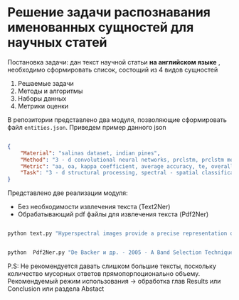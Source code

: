 # Решение задачи распознавания именованных сущностей для научных статей

Постановка задачи: дан текст научной статьи **на английском языке** , необходимо сформировать список, состощий из 4 видов сущностей
1) Решаемые задачи
2) Методы и алгоритмы
3) Наборы данных 
4) Метрики оценки

В репозитории представлено два модуля, позволяющие сформировать файл `entities.json`. Приведем пример данного json

```json

{
    "Material": "salinas dataset, indian pines",
    "Method": "3 - d convolutional neural networks, prclstm, prclstm model",
    "Metric": "aa, oa, kappa coefficient, average accuracy, te, overall accuracy, test error",
    "Task": "3 - d structural processing, spectral - spatial classification of hyperspectral imageries hsi"
}

```

Представлено две реализации модуля: 
- Без необходимости извлечения текста (Text2Ner)
- Обрабатывающий pdf файлы для извлечения текста (Pdf2Ner)

```cmd

python text.py "Hyperspectral images provide a precise representation of the earth's surface, with abundant spectral and spatial features,  but normal classification algorithms use only the information provided"

```

```cmd

python  Pdf2Ner.py "De Backer и др. - 2005 - A Band Selection Technique for Spectral Classification.pdf"

```
P.S: Не рекомендуется давать слишком большие тексты, поскольку количество мусорных ответов прямопорпоционально объему. Рекомендуемый режим использования -> обработка глав Results или Conclusion или раздела Abstact 
